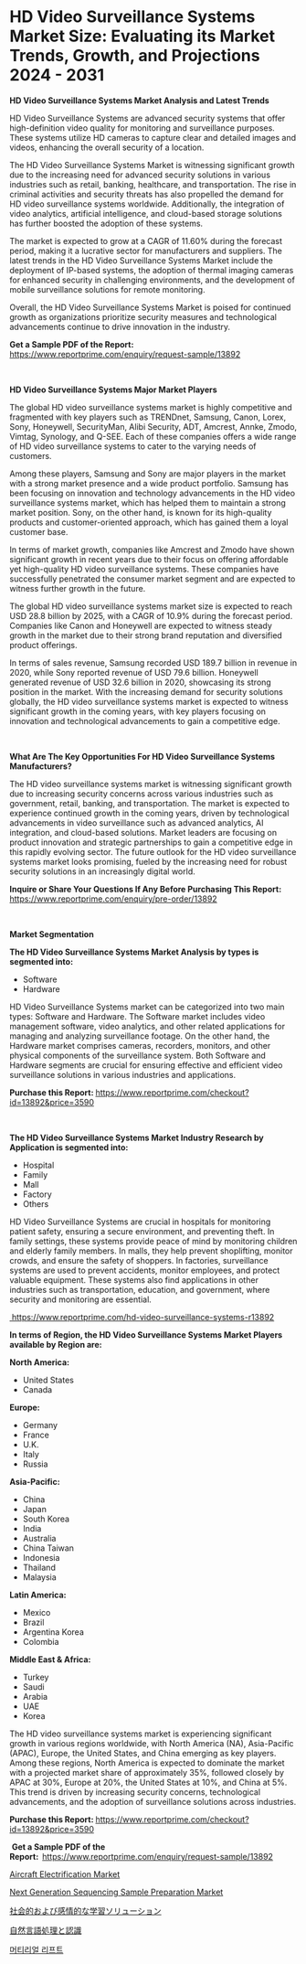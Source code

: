 <p><h1>HD Video Surveillance Systems Market Size: Evaluating its Market Trends, Growth, and Projections 2024 - 2031</h1></p><p><strong>HD Video Surveillance Systems Market Analysis and Latest Trends</strong></p>
<p><p>HD Video Surveillance Systems are advanced security systems that offer high-definition video quality for monitoring and surveillance purposes. These systems utilize HD cameras to capture clear and detailed images and videos, enhancing the overall security of a location.</p><p>The HD Video Surveillance Systems Market is witnessing significant growth due to the increasing need for advanced security solutions in various industries such as retail, banking, healthcare, and transportation. The rise in criminal activities and security threats has also propelled the demand for HD video surveillance systems worldwide. Additionally, the integration of video analytics, artificial intelligence, and cloud-based storage solutions has further boosted the adoption of these systems.</p><p>The market is expected to grow at a CAGR of 11.60% during the forecast period, making it a lucrative sector for manufacturers and suppliers. The latest trends in the HD Video Surveillance Systems Market include the deployment of IP-based systems, the adoption of thermal imaging cameras for enhanced security in challenging environments, and the development of mobile surveillance solutions for remote monitoring.</p><p>Overall, the HD Video Surveillance Systems Market is poised for continued growth as organizations prioritize security measures and technological advancements continue to drive innovation in the industry.</p></p>
<p><strong>Get a Sample PDF of the Report:&nbsp;</strong> <a href="https://www.reportprime.com/enquiry/request-sample/13892">https://www.reportprime.com/enquiry/request-sample/13892</a></p>
<p>&nbsp;</p>
<p><strong>HD Video Surveillance Systems Major Market Players</strong></p>
<p><p>The global HD video surveillance systems market is highly competitive and fragmented with key players such as TRENDnet, Samsung, Canon, Lorex, Sony, Honeywell, SecurityMan, Alibi Security, ADT, Amcrest, Annke, Zmodo, Vimtag, Synology, and Q-SEE. Each of these companies offers a wide range of HD video surveillance systems to cater to the varying needs of customers.</p><p>Among these players, Samsung and Sony are major players in the market with a strong market presence and a wide product portfolio. Samsung has been focusing on innovation and technology advancements in the HD video surveillance systems market, which has helped them to maintain a strong market position. Sony, on the other hand, is known for its high-quality products and customer-oriented approach, which has gained them a loyal customer base.</p><p>In terms of market growth, companies like Amcrest and Zmodo have shown significant growth in recent years due to their focus on offering affordable yet high-quality HD video surveillance systems. These companies have successfully penetrated the consumer market segment and are expected to witness further growth in the future.</p><p>The global HD video surveillance systems market size is expected to reach USD 28.8 billion by 2025, with a CAGR of 10.9% during the forecast period. Companies like Canon and Honeywell are expected to witness steady growth in the market due to their strong brand reputation and diversified product offerings.</p><p>In terms of sales revenue, Samsung recorded USD 189.7 billion in revenue in 2020, while Sony reported revenue of USD 79.6 billion. Honeywell generated revenue of USD 32.6 billion in 2020, showcasing its strong position in the market. With the increasing demand for security solutions globally, the HD video surveillance systems market is expected to witness significant growth in the coming years, with key players focusing on innovation and technological advancements to gain a competitive edge.</p></p>
<p>&nbsp;</p>
<p><strong>What Are The Key Opportunities For HD Video Surveillance Systems Manufacturers?</strong></p>
<p><p>The HD video surveillance systems market is witnessing significant growth due to increasing security concerns across various industries such as government, retail, banking, and transportation. The market is expected to experience continued growth in the coming years, driven by technological advancements in video surveillance such as advanced analytics, AI integration, and cloud-based solutions. Market leaders are focusing on product innovation and strategic partnerships to gain a competitive edge in this rapidly evolving sector. The future outlook for the HD video surveillance systems market looks promising, fueled by the increasing need for robust security solutions in an increasingly digital world.</p></p>
<p><strong>Inquire or Share Your Questions If Any Before Purchasing This Report:</strong> <a href="https://www.reportprime.com/enquiry/pre-order/13892">https://www.reportprime.com/enquiry/pre-order/13892</a></p>
<p>&nbsp;</p>
<p><strong>Market Segmentation</strong></p>
<p><strong>The HD Video Surveillance Systems Market Analysis by types is segmented into:</strong></p>
<p><ul><li>Software</li><li>Hardware</li></ul></p>
<p><p>HD Video Surveillance Systems market can be categorized into two main types: Software and Hardware. The Software market includes video management software, video analytics, and other related applications for managing and analyzing surveillance footage. On the other hand, the Hardware market comprises cameras, recorders, monitors, and other physical components of the surveillance system. Both Software and Hardware segments are crucial for ensuring effective and efficient video surveillance solutions in various industries and applications.</p></p>
<p><strong>Purchase this Report:&nbsp;</strong><a href="https://www.reportprime.com/checkout?id=13892&price=3590">https://www.reportprime.com/checkout?id=13892&price=3590</a></p>
<p>&nbsp;</p>
<p><strong>The HD Video Surveillance Systems Market Industry Research by Application is segmented into:</strong></p>
<p><ul><li>Hospital</li><li>Family</li><li>Mall</li><li>Factory</li><li>Others</li></ul></p>
<p><p>HD Video Surveillance Systems are crucial in hospitals for monitoring patient safety, ensuring a secure environment, and preventing theft. In family settings, these systems provide peace of mind by monitoring children and elderly family members. In malls, they help prevent shoplifting, monitor crowds, and ensure the safety of shoppers. In factories, surveillance systems are used to prevent accidents, monitor employees, and protect valuable equipment. These systems also find applications in other industries such as transportation, education, and government, where security and monitoring are essential.</p></p>
<p><a href="https://www.reportprime.com/hd-video-surveillance-systems-r13892">&nbsp;https://www.reportprime.com/hd-video-surveillance-systems-r13892</a></p>
<p><strong>In terms of Region, the HD Video Surveillance Systems Market Players available by Region are:</strong></p>
<p>
    <p> <strong> North America: </strong>
        <ul>
            <li>United States</li>
            <li>Canada</li>
        </ul>
        </p> 
    <p> <strong> Europe: </strong>
        <ul>
            <li>Germany</li>
            <li>France</li>
            <li>U.K.</li>
            <li>Italy</li>
            <li>Russia</li>
        </ul>
        </p> 
    <p> <strong> Asia-Pacific: </strong>
        <ul>
            <li>China</li>
            <li>Japan</li>
            <li>South Korea</li>
            <li>India</li>
            <li>Australia</li>
            <li>China Taiwan</li>
            <li>Indonesia</li>
            <li>Thailand</li>
            <li>Malaysia</li>
        </ul>
        </p> 
    <p> <strong> Latin America: </strong>
        <ul>
            <li>Mexico</li>
            <li>Brazil</li>
            <li>Argentina Korea</li>
            <li>Colombia</li>
        </ul>
        </p> 
    <p> <strong> Middle East & Africa: </strong>
        <ul>
            <li>Turkey</li>
            <li>Saudi</li>
            <li>Arabia</li>
            <li>UAE</li>
            <li>Korea</li>
        </ul>
    </p>
    </p>
<p><p>The HD video surveillance systems market is experiencing significant growth in various regions worldwide, with North America (NA), Asia-Pacific (APAC), Europe, the United States, and China emerging as key players. Among these regions, North America is expected to dominate the market with a projected market share of approximately 35%, followed closely by APAC at 30%, Europe at 20%, the United States at 10%, and China at 5%. This trend is driven by increasing security concerns, technological advancements, and the adoption of surveillance solutions across industries.</p></p>
<p><strong>Purchase this Report: </strong><a href="https://www.reportprime.com/checkout?id=13892&price=3590">https://www.reportprime.com/checkout?id=13892&price=3590</a></p>
<p>&nbsp;<strong>Get a Sample PDF of the Report:&nbsp;&nbsp;</strong><a href="https://www.reportprime.com/enquiry/request-sample/13892">https://www.reportprime.com/enquiry/request-sample/13892</a></p>
<p><strong></strong></p>
<p><p><a href="https://github.com/peachesmcdowel1/Market-Research-Report-List-2/blob/main/aircraft-electrification-market.md">Aircraft Electrification Market</a></p><p><a href="https://github.com/redneck06/Market-Research-Report-List-3/blob/main/next-generation-sequencing-sample-preparation-market.md">Next Generation Sequencing Sample Preparation Market</a></p><p><a href="https://github.com/GregorioOKeefe2023/Market-Research-Report-List-1/blob/main/838513680625.md">社会的および感情的な学習ソリューション</a></p><p><a href="https://github.com/AylinBeier/Market-Research-Report-List-1/blob/main/226962880624.md">自然言語処理と認識</a></p><p><a href="https://github.com/KoleLedner/Market-Research-Report-List-1/blob/main/629512375059.md">머티리얼 리프트</a></p></p>